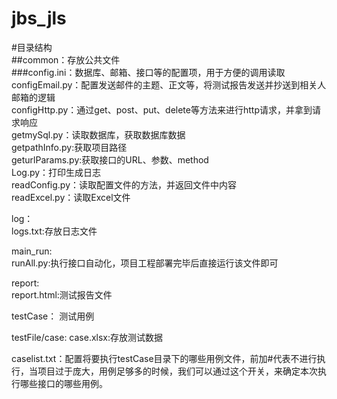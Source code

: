 # jbs_jls
#目录结构   
##common：存放公共文件   
  ###config.ini：数据库、邮箱、接口等的配置项，用于方便的调用读取   
  configEmail.py：配置发送邮件的主题、正文等，将测试报告发送并抄送到相关人邮箱的逻辑   
  configHttp.py：通过get、post、put、delete等方法来进行http请求，并拿到请求响应   
  getmySql.py：读取数据库，获取数据库数据   
  getpathInfo.py:获取项目路径   
  geturlParams.py:获取接口的URL、参数、method   
  Log.py：打印生成日志   
  readConfig.py：读取配置文件的方法，并返回文件中内容   
  readExcel.py：读取Excel文件   
  
  
log：   
  logs.txt:存放日志文件   
  
  
main_run:   
  runAll.py:执行接口自动化，项目工程部署完毕后直接运行该文件即可   
  
  
report:   
  report.html:测试报告文件   
  
  
testCase：
  测试用例
  
 
testFile/case:
  case.xlsx:存放测试数据
  
  
 caselist.txt：配置将要执行testCase目录下的哪些用例文件，前加#代表不进行执行，当项目过于庞大，用例足够多的时候，我们可以通过这个开关，来确定本次执行哪些接口的哪些用例。

  
  
